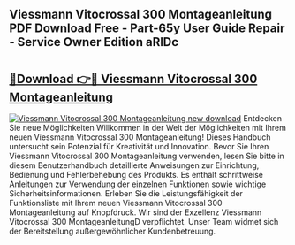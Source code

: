 ## Viessmann Vitocrossal 300 Montageanleitung PDF Download Free - Part-65y User Guide Repair - Service Owner Edition aRlDc

# <h2><a href="http://df74yt8.blite.top/?on=Viessmann+Vitocrossal+300+Montageanleitung">🔗Download 👉🔴 Viessmann Vitocrossal 300 Montageanleitung</a></h2>

[![Viessmann Vitocrossal 300 Montageanleitung new download](https://i.imgur.com/lujVjoI.png)](http://df74yt8.blite.top/?on=Viessmann+Vitocrossal+300+Montageanleitung)
Entdecken Sie neue Möglichkeiten Willkommen in der Welt der Möglichkeiten mit Ihrem neuen Viessmann Vitocrossal 300 Montageanleitung! Dieses Handbuch untersucht sein Potenzial für Kreativität und Innovation. Bevor Sie Ihren Viessmann Vitocrossal 300 Montageanleitung verwenden, lesen Sie bitte in diesem Benutzerhandbuch detaillierte Anweisungen zur Einrichtung, Bedienung und Fehlerbehebung des Produkts. Es enthält schrittweise Anleitungen zur Verwendung der einzelnen Funktionen sowie wichtige Sicherheitsinformationen. Erleben Sie die Leistungsfähigkeit der Funktionsliste mit Ihrem neuen Viessmann Vitocrossal 300 Montageanleitung auf Knopfdruck. Wir sind der Exzellenz Viessmann Vitocrossal 300 MontageanleitungD verpflichtet. Unser Team widmet sich der Bereitstellung außergewöhnlicher Kundenbetreuung.
